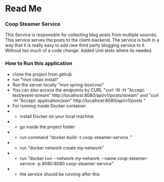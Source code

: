 # Read Me 

### Coop Steamer Service
This Service is responsible for collecting blog posts
from multiple sources. This service serves the posts to
the client-backend. The service is built in a way that it is really easy
to add new third party blogging service to it. Without too much of a code
change. Added Unit tests where its needed.


### How to Run this application

* clone the project from github
* run "mvn clean install"
* Run the server locally "mvn spring-boot:run"
* You can also access the endpoints by CURL "curl -N -H "Accept: text/event-stream" http://localhost:8080/api/v1/posts/stream" and "curl -H "Accept: application/json" http://localhost:8080/api/v1/posts "
* For running inside Docker container:
* * install Docker on your local machine
* * go inside the project folder
* * run command "docker build -t coop-steamer-service ."
* * run "docker network create my-network"
* * run "docker run --network my-network --name coop-steamer-service -p 8080:8080 coop-steamer-service"
* * the service should be running after this
